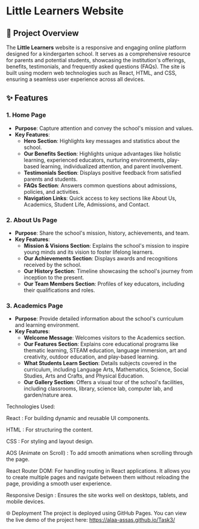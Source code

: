 # Little Learners Website

## 🌟 Project Overview

The **Little Learners** website is a responsive and engaging online platform designed for a kindergarten school. It serves as a comprehensive resource for parents and potential students, showcasing the institution's offerings, benefits, testimonials, and frequently asked questions (FAQs). The site is built using modern web technologies such as React, HTML, and CSS, ensuring a seamless user experience across all devices.

## ✨ Features

### **1. Home Page**
- **Purpose**: Capture attention and convey the school's mission and values.
- **Key Features**:
  - **Hero Section**: Highlights key messages and statistics about the school.
  - **Our Benefits Section**: Highlights unique advantages like holistic learning, experienced educators, nurturing environments, play-based learning, individualized attention, and parent involvement.
  - **Testimonials Section**: Displays positive feedback from satisfied parents and students.
  - **FAQs Section**: Answers common questions about admissions, policies, and activities.
  - **Navigation Links**: Quick access to key sections like About Us, Academics, Student Life, Admissions, and Contact.

### **2. About Us Page**
- **Purpose**: Share the school's mission, history, achievements, and team.
- **Key Features**:
  - **Mission & Visions Section**: Explains the school's mission to inspire young minds and its vision to foster lifelong learners.
  - **Our Achievements Section**: Displays awards and recognitions received by the school.
  - **Our History Section**: Timeline showcasing the school's journey from inception to the present.
  - **Our Team Members Section**: Profiles of key educators, including their qualifications and roles.

### **3. Academics Page**
- **Purpose**: Provide detailed information about the school's curriculum and learning environment.
- **Key Features**:
  - **Welcome Message**: Welcomes visitors to the Academics section.
  - **Our Features Section**: Explains core educational programs like thematic learning, STEAM education, language immersion, art and creativity, outdoor education, and play-based learning.
  - **What Students Learn Section**: Details subjects covered in the curriculum, including Language Arts, Mathematics, Science, Social Studies, Arts and Crafts, and Physical Education.
  - **Our Gallery Section**: Offers a visual tour of the school's facilities, including classrooms, library, science lab, computer lab, and garden/nature area.


Technologies Used:

React : For building dynamic and reusable UI components.

HTML : For structuring the content.

CSS : For styling and layout design.

AOS (Animate on Scroll) : To add smooth animations when scrolling through the page.

React Router DOM: For handling routing in React applications. It allows you to create multiple pages and navigate between them without reloading the page, providing a smooth user experience.

Responsive Design : Ensures the site works well on desktops, tablets, and mobile devices.

🌐 Deployment The project is deployed using GitHub Pages. You can view the live demo of the project here: https://alaa-assas.github.io/Task3/
